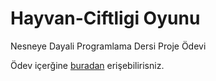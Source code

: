 # Hayvan-Ciftligi Oyunu

Nesneye Dayali Programlama Dersi Proje Ödevi

Ödev içerğine [buradan](https://github.com/halilkeklik/Hayvan-Ciftligi/blob/master/Aciklama.pdf) erişebilirisniz.
